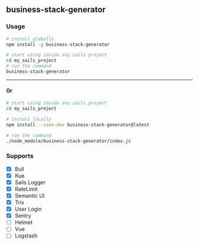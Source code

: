 ## business-stack-generator

### Usage
```sh
# install globally
npm install -g business-stack-generator

# start using inside any sails project
cd my_sails_project
# run the command
business-stack-generator
```
---

#### Or

```sh
# start using inside any sails project
cd my_sails_project

# Install locally
npm install --save-dev business-stack-generator@latest

# run the command
./node_module/business-stack-generator/index.js
```

### Supports
- [x] Bull
- [x] Kue
- [x] Sails Logger
- [x] RateLimit
- [x] Semantic UI
- [x] Trix
- [x] User Login
- [x] Sentry  
- [ ] Helmet
- [ ] Vue
- [ ] Logstash
